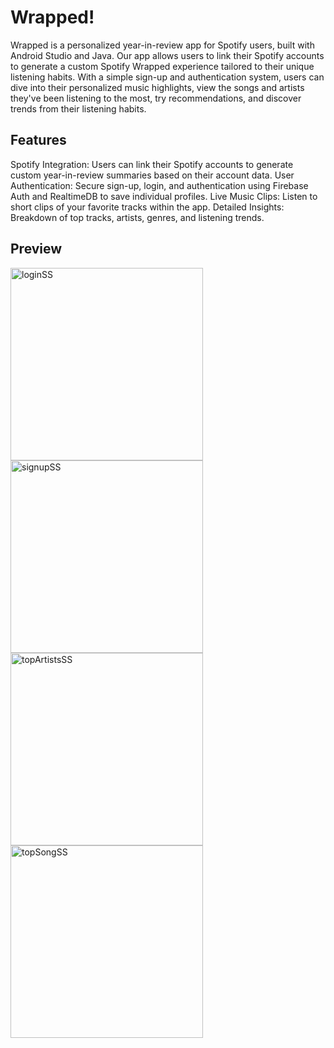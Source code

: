 # Wrapped!
Wrapped is a personalized year-in-review app for Spotify users, built with Android Studio and Java. Our app allows users to link their Spotify accounts to generate a custom Spotify Wrapped experience tailored to their unique listening habits. With a simple sign-up and authentication system, users can dive into their personalized music highlights, view the songs and artists they've been listening to the most, try recommendations, and discover trends from their listening habits.

## Features
Spotify Integration: Users can link their Spotify accounts to generate custom year-in-review summaries based on their account data.
User Authentication: Secure sign-up, login, and authentication using Firebase Auth and RealtimeDB to save individual profiles.
Live Music Clips: Listen to short clips of your favorite tracks within the app.
Detailed Insights: Breakdown of top tracks, artists, genres, and listening trends.

## Preview
<img width="308" alt="loginSS" src="https://github.com/user-attachments/assets/55f4a16a-1a52-4933-9122-098e5b6e0b34">
<img width="308" alt="signupSS" src="https://github.com/user-attachments/assets/393154c2-0a01-4fbf-8ea5-44c2c5930296">
<img width="308" alt="topArtistsSS" src="https://github.com/user-attachments/assets/0a45af85-4003-4fef-aa34-2cab1d884f7f">
<img width="308" alt="topSongSS" src="https://github.com/user-attachments/assets/01269daf-1170-46c4-a3c2-9a79d2a4050c">
